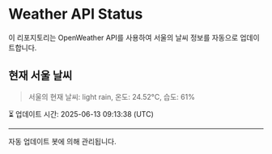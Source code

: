 
# Weather API Status

이 리포지토리는 OpenWeather API를 사용하여 서울의 날씨 정보를 자동으로 업데이트합니다.

## 현재 서울 날씨
> 서울의 현재 날씨: light rain, 온도: 24.52°C, 습도: 61%

⏳ 업데이트 시간: 2025-06-13 09:13:38 (UTC)

---
자동 업데이트 봇에 의해 관리됩니다.
